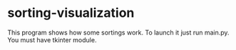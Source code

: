 # sorting-visualization
This program shows how some sortings work.
To launch it just run main.py.
You must have tkinter module.
